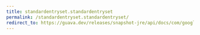 ```yaml
---
title: standardentryset.standardentryset
permalink: /standardentryset.standardentryset/
redirect_to: https://guava.dev/releases/snapshot-jre/api/docs/com/google/common/collect/ForwardingMap.StandardEntrySet.html#StandardEntrySet--
---
```

